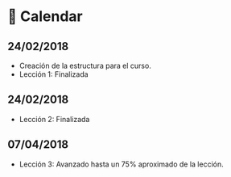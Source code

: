 # 📅 Calendar

## 24/02/2018
* Creación de la estructura para el curso.
* Lección 1: Finalizada

## 24/02/2018
* Lección 2: Finalizada

## 07/04/2018
* Lección 3: Avanzado hasta un 75% aproximado de la lección.

